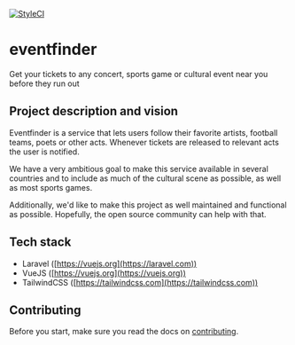 [![StyleCI](https://styleci.io/repos/128091506/shield?branch=master)](https://styleci.io/repos/128091506)

# eventfinder
Get your tickets to any concert, sports game or cultural event near you before they run out

## Project description and vision
Eventfinder is a service that lets users follow their favorite artists, football teams, poets or other acts. Whenever tickets are released to relevant acts the user is notified. 

We have a very ambitious goal to make this service available in several countries and to include as much of the cultural scene as possible, as well as most sports games.

Additionally, we'd like to make this project as well maintained and functional as possible. Hopefully, the open source community can help with that.

## Tech stack
* Laravel ([https://vuejs.org](https://laravel.com))
* VueJS ([https://vuejs.org](https://vuejs.org))
* TailwindCSS ([https://tailwindcss.com](https://tailwindcss.com))

## Contributing
Before you start, make sure you read the docs on [contributing](docs/contributing.md).
